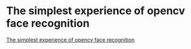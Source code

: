 # The simplest experience of opencv face recognition
[The simplest experience of opencv face recognition](https://aiwithcloud.com/2022/09/15/the_simplest_experience_of_opencv_face_recognition/)